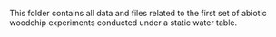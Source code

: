 This folder contains all data and files related to the first set of abiotic woodchip experiments conducted under a static water table.
